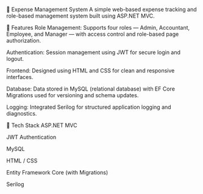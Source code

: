 💼 Expense Management System
A simple web-based expense tracking and role-based management system built using ASP.NET MVC.

🔧 Features
Role Management: Supports four roles — Admin, Accountant, Employee, and Manager — with access control and role-based page authorization.

Authentication: Session management using JWT for secure login and logout.

Frontend: Designed using HTML and CSS for clean and responsive interfaces.

Database: Data stored in MySQL (relational database) with EF Core Migrations used for versioning and schema updates.

Logging: Integrated Serilog for structured application logging and diagnostics.

🔐 Tech Stack
ASP.NET MVC

JWT Authentication

MySQL

HTML / CSS

Entity Framework Core (with Migrations)

Serilog
